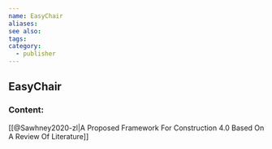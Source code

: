 ```yaml
---
name: EasyChair
aliases:
see also:
tags:
category:
  - publisher
---
```


## EasyChair

### Content:
[[@Sawhney2020-zl|A Proposed Framework For Construction 4.0 Based On A Review Of Literature]]